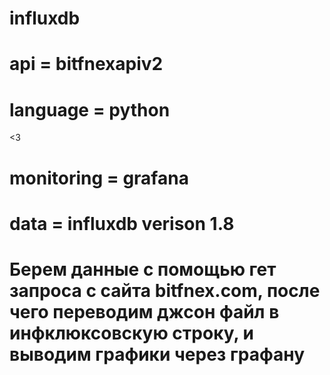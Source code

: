 # influxdb
# api = bitfnexapiv2
# language = python
  <3
# monitoring = grafana
# data = influxdb verison 1.8
# Берем данные с помощью гет запроса с сайта bitfnex.com, после чего переводим джсон файл в инфклюксовскую строку, и выводим графики через графану
